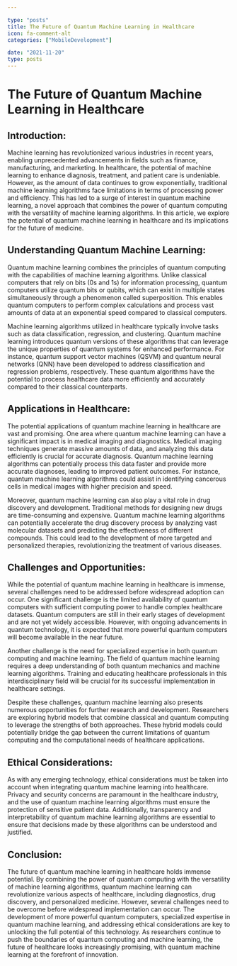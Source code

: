 ```yaml
---

type: "posts"
title: The Future of Quantum Machine Learning in Healthcare
icon: fa-comment-alt
categories: ["MobileDevelopment"]

date: "2021-11-20"
type: posts
---
```





# The Future of Quantum Machine Learning in Healthcare

## Introduction:
Machine learning has revolutionized various industries in recent years, enabling unprecedented advancements in fields such as finance, manufacturing, and marketing. In healthcare, the potential of machine learning to enhance diagnosis, treatment, and patient care is undeniable. However, as the amount of data continues to grow exponentially, traditional machine learning algorithms face limitations in terms of processing power and efficiency. This has led to a surge of interest in quantum machine learning, a novel approach that combines the power of quantum computing with the versatility of machine learning algorithms. In this article, we explore the potential of quantum machine learning in healthcare and its implications for the future of medicine.

## Understanding Quantum Machine Learning:
Quantum machine learning combines the principles of quantum computing with the capabilities of machine learning algorithms. Unlike classical computers that rely on bits (0s and 1s) for information processing, quantum computers utilize quantum bits or qubits, which can exist in multiple states simultaneously through a phenomenon called superposition. This enables quantum computers to perform complex calculations and process vast amounts of data at an exponential speed compared to classical computers.

Machine learning algorithms utilized in healthcare typically involve tasks such as data classification, regression, and clustering. Quantum machine learning introduces quantum versions of these algorithms that can leverage the unique properties of quantum systems for enhanced performance. For instance, quantum support vector machines (QSVM) and quantum neural networks (QNN) have been developed to address classification and regression problems, respectively. These quantum algorithms have the potential to process healthcare data more efficiently and accurately compared to their classical counterparts.

## Applications in Healthcare:
The potential applications of quantum machine learning in healthcare are vast and promising. One area where quantum machine learning can have a significant impact is in medical imaging and diagnostics. Medical imaging techniques generate massive amounts of data, and analyzing this data efficiently is crucial for accurate diagnosis. Quantum machine learning algorithms can potentially process this data faster and provide more accurate diagnoses, leading to improved patient outcomes. For instance, quantum machine learning algorithms could assist in identifying cancerous cells in medical images with higher precision and speed.

Moreover, quantum machine learning can also play a vital role in drug discovery and development. Traditional methods for designing new drugs are time-consuming and expensive. Quantum machine learning algorithms can potentially accelerate the drug discovery process by analyzing vast molecular datasets and predicting the effectiveness of different compounds. This could lead to the development of more targeted and personalized therapies, revolutionizing the treatment of various diseases.

## Challenges and Opportunities:
While the potential of quantum machine learning in healthcare is immense, several challenges need to be addressed before widespread adoption can occur. One significant challenge is the limited availability of quantum computers with sufficient computing power to handle complex healthcare datasets. Quantum computers are still in their early stages of development and are not yet widely accessible. However, with ongoing advancements in quantum technology, it is expected that more powerful quantum computers will become available in the near future.

Another challenge is the need for specialized expertise in both quantum computing and machine learning. The field of quantum machine learning requires a deep understanding of both quantum mechanics and machine learning algorithms. Training and educating healthcare professionals in this interdisciplinary field will be crucial for its successful implementation in healthcare settings.

Despite these challenges, quantum machine learning also presents numerous opportunities for further research and development. Researchers are exploring hybrid models that combine classical and quantum computing to leverage the strengths of both approaches. These hybrid models could potentially bridge the gap between the current limitations of quantum computing and the computational needs of healthcare applications.

## Ethical Considerations:
As with any emerging technology, ethical considerations must be taken into account when integrating quantum machine learning into healthcare. Privacy and security concerns are paramount in the healthcare industry, and the use of quantum machine learning algorithms must ensure the protection of sensitive patient data. Additionally, transparency and interpretability of quantum machine learning algorithms are essential to ensure that decisions made by these algorithms can be understood and justified.

## Conclusion:
The future of quantum machine learning in healthcare holds immense potential. By combining the power of quantum computing with the versatility of machine learning algorithms, quantum machine learning can revolutionize various aspects of healthcare, including diagnostics, drug discovery, and personalized medicine. However, several challenges need to be overcome before widespread implementation can occur. The development of more powerful quantum computers, specialized expertise in quantum machine learning, and addressing ethical considerations are key to unlocking the full potential of this technology. As researchers continue to push the boundaries of quantum computing and machine learning, the future of healthcare looks increasingly promising, with quantum machine learning at the forefront of innovation.